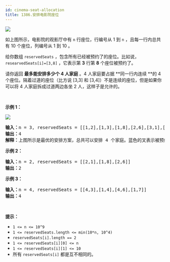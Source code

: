 ```yaml
---
id: cinema-seat-allocation
title: 1386.安排电影院座位
---
```

![](https://assets.leetcode-cn.com/aliyun-lc-upload/uploads/2020/03/21/cinema_seats_1.png)

如上图所示，电影院的观影厅中有 <code>n</code> 行座位，行编号从 1 到 <code>n</code> ，且每一行内总共有 10 个座位，列编号从 1 到 10 。

给你数组 <code>reservedSeats</code> ，包含所有已经被预约了的座位。比如说，<code>researvedSeats[i]=[3,8]</code> ，它表示第 **3** 行第 **8** 个座位被预约了。

请你返回 **最多能安排多少个 4 人家庭** 。4 人家庭要占据 **同一行内连续 **的 4 个座位。隔着过道的座位（比方说 [3,3] 和 [3,4]）不是连续的座位，但是如果你可以将 4 人家庭拆成过道两边各坐 2 人，这样子是允许的。

 

**示例 1：**

![](https://assets.leetcode-cn.com/aliyun-lc-upload/uploads/2020/03/21/cinema_seats_3.png)


<pre><strong>输入：</strong>n = 3, reservedSeats = [[1,2],[1,3],[1,8],[2,6],[3,1],[3,10]]<br/><strong>输出：</strong>4<br/><strong>解释：</strong>上图所示是最优的安排方案，总共可以安排 4 个家庭。蓝色的叉表示被预约的座位，橙色的连续座位表示一个 4 人家庭。<br/></pre>

**示例 2：**


<pre><strong>输入：</strong>n = 2, reservedSeats = [[2,1],[1,8],[2,6]]<br/><strong>输出：</strong>2<br/></pre>

**示例 3：**


<pre><strong>输入：</strong>n = 4, reservedSeats = [[4,3],[1,4],[4,6],[1,7]]<br/><strong>输出：</strong>4<br/></pre>

 

**提示：**


- <code>1 &lt;= n &lt;= 10^9</code>
- <code>1 &lt;= reservedSeats.length &lt;= min(10*n, 10^4)</code>
- <code>reservedSeats[i].length == 2</code>
- <code>1 &lt;= reservedSeats[i][0] &lt;= n</code>
- <code>1 &lt;= reservedSeats[i][1] &lt;= 10</code>
- 所有 <code>reservedSeats[i]</code> 都是互不相同的。
